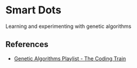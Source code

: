 # Smart Dots

Learning and experimenting with genetic algorithms

## References
- [Genetic Algorithms Playlist - The Coding Train](https://www.youtube.com/playlist?list=PLRqwX-V7Uu6bJM3VgzjNV5YxVxUwzALHV)
